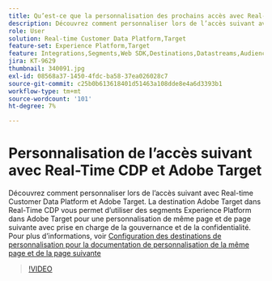 ```yaml
---
title: Qu’est-ce que la personnalisation des prochains accès avec Real-Time CDP et Adobe Target ?
description: Découvrez comment personnaliser lors de l’accès suivant avec Real-time Customer Data Platform (CDP) et Adobe Target.
role: User
solution: Real-time Customer Data Platform,Target
feature-set: Experience Platform,Target
feature: Integrations,Segments,Web SDK,Destinations,Datastreams,Audiences,Experience Targeting
jira: KT-9629
thumbnail: 340091.jpg
exl-id: 08568a37-1450-4fdc-ba58-37ea026028c7
source-git-commit: c25b0b613618401d51463a108dde8e4a6d3393b1
workflow-type: tm+mt
source-wordcount: '101'
ht-degree: 7%

---
```


# Personnalisation de l’accès suivant avec Real-Time CDP et Adobe Target

Découvrez comment personnaliser lors de l’accès suivant avec Real-time Customer Data Platform et Adobe Target. La destination Adobe Target dans Real-Time CDP vous permet d’utiliser des segments Experience Platform dans Adobe Target pour une personnalisation de même page et de page suivante avec prise en charge de la gouvernance et de la confidentialité. Pour plus d’informations, voir [Configuration des destinations de personnalisation pour la documentation de personnalisation de la même page et de la page suivante](https://experienceleague.adobe.com/docs/experience-platform/destinations/ui/activate/configure-personalization-destinations.html?lang=fr)

>[!VIDEO](https://video.tv.adobe.com/v/340091?quality=12&learn=on)


